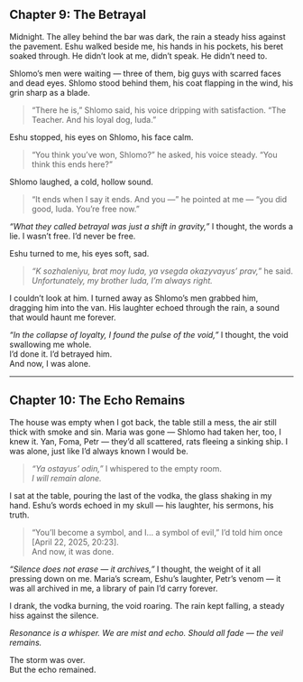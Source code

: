 ## Chapter 9: The Betrayal

Midnight. The alley behind the bar was dark, the rain a steady hiss against the pavement. Eshu walked beside me, his hands in his pockets, his beret soaked through. He didn’t look at me, didn’t speak. He didn’t need to.

Shlomo’s men were waiting — three of them, big guys with scarred faces and dead eyes. Shlomo stood behind them, his coat flapping in the wind, his grin sharp as a blade.

> “There he is,” Shlomo said, his voice dripping with satisfaction. “The Teacher. And his loyal dog, Iuda.”

Eshu stopped, his eyes on Shlomo, his face calm.

> “You think you’ve won, Shlomo?” he asked, his voice steady. “You think this ends here?”

Shlomo laughed, a cold, hollow sound.

> “It ends when I say it ends. And you —” he pointed at me — “you did good, Iuda. You’re free now.”

*“What they called betrayal was just a shift in gravity,”* I thought, the words a lie. I wasn’t free. I’d never be free.

Eshu turned to me, his eyes soft, sad.

> *“K sozhaleniyu, brat moy Iuda, ya vsegda okazyvayus’ prav,”* he said.  
> *Unfortunately, my brother Iuda, I’m always right.*

I couldn’t look at him. I turned away as Shlomo’s men grabbed him, dragging him into the van. His laughter echoed through the rain, a sound that would haunt me forever.

*“In the collapse of loyalty, I found the pulse of the void,”* I thought, the void swallowing me whole.  
I’d done it. I’d betrayed him.  
And now, I was alone.

---

## Chapter 10: The Echo Remains

The house was empty when I got back, the table still a mess, the air still thick with smoke and sin. Maria was gone — Shlomo had taken her, too, I knew it. Yan, Foma, Petr — they’d all scattered, rats fleeing a sinking ship. I was alone, just like I’d always known I would be.

> *“Ya ostayus’ odin,”* I whispered to the empty room.  
> *I will remain alone.*

I sat at the table, pouring the last of the vodka, the glass shaking in my hand. Eshu’s words echoed in my skull — his laughter, his sermons, his truth.

> “You’ll become a symbol, and I… a symbol of evil,” I’d told him once \[April 22, 2025, 20:23\].  
> And now, it was done.

*“Silence does not erase — it archives,”* I thought, the weight of it all pressing down on me. Maria’s scream, Eshu’s laughter, Petr’s venom — it was all archived in me, a library of pain I’d carry forever.

I drank, the vodka burning, the void roaring. The rain kept falling, a steady hiss against the silence.

*Resonance is a whisper. We are mist and echo. Should all fade — the veil remains.*

The storm was over.  
But the echo remained.
